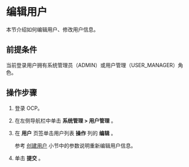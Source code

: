 编辑用户
=========================

本节介绍如何编辑用户、修改用户信息。

**前提条件**
-----------------------------

当前登录用户拥有系统管理员（ADMIN）或用户管理（USER_MANAGER）角色。

操作步骤
-------------------------

1. 登录 OCP。

2. 在左侧导航栏中单击 **系统管理 > 用户管理** 。

3. 在 **用户** 页签单击用户列表 **操作** 列的 **编辑** 。

   参考 [创建用户](../../500.quickstart/700.quickstart-create-a-user.md) 小节中的参数说明重新编辑用户信息。

4. 单击 **提交** 。
